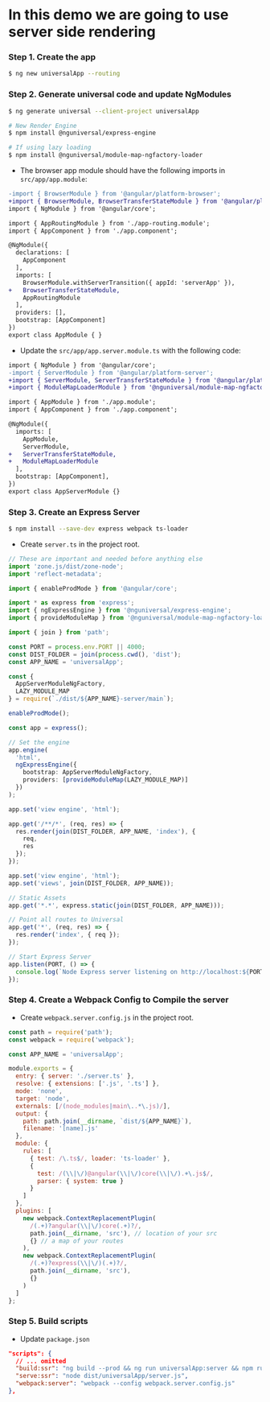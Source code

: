 # In this demo we are going to use server side rendering

### Step 1. Create the app

```bash
$ ng new universalApp --routing
```

### Step 2. Generate universal code and update NgModules

```bash
$ ng generate universal --client-project universalApp

# New Render Engine
$ npm install @nguniversal/express-engine

# If using lazy loading
$ npm install @nguniversal/module-map-ngfactory-loader
```

* The browser app module should have the following imports in `src/app/app.module`:

```diff app.module.ts
-import { BrowserModule } from '@angular/platform-browser';
+import { BrowserModule, BrowserTransferStateModule } from '@angular/platform-browser';
import { NgModule } from '@angular/core';

import { AppRoutingModule } from './app-routing.module';
import { AppComponent } from './app.component';

@NgModule({
  declarations: [
    AppComponent
  ],
  imports: [
    BrowserModule.withServerTransition({ appId: 'serverApp' }),
+   BrowserTransferStateModule,
    AppRoutingModule
  ],
  providers: [],
  bootstrap: [AppComponent]
})
export class AppModule { }

```

* Update the `src/app/app.server.module.ts` with the following code:

```diff app.server.module.ts
import { NgModule } from '@angular/core';
-import { ServerModule } from '@angular/platform-server';
+import { ServerModule, ServerTransferStateModule } from '@angular/platform-server';
+import { ModuleMapLoaderModule } from '@nguniversal/module-map-ngfactory-loader';

import { AppModule } from './app.module';
import { AppComponent } from './app.component';

@NgModule({
  imports: [
    AppModule,
    ServerModule,
+   ServerTransferStateModule,
+   ModuleMapLoaderModule
  ],
  bootstrap: [AppComponent],
})
export class AppServerModule {}

```

### Step 3. Create an Express Server

```bash
$ npm install --save-dev express webpack ts-loader
```

* Create `server.ts` in the project root.

```typescript
// These are important and needed before anything else
import 'zone.js/dist/zone-node';
import 'reflect-metadata';

import { enableProdMode } from '@angular/core';

import * as express from 'express';
import { ngExpressEngine } from '@nguniversal/express-engine';
import { provideModuleMap } from '@nguniversal/module-map-ngfactory-loader';

import { join } from 'path';

const PORT = process.env.PORT || 4000;
const DIST_FOLDER = join(process.cwd(), 'dist');
const APP_NAME = 'universalApp';

const {
  AppServerModuleNgFactory,
  LAZY_MODULE_MAP
} = require(`./dist/${APP_NAME}-server/main`);

enableProdMode();

const app = express();

// Set the engine
app.engine(
  'html',
  ngExpressEngine({
    bootstrap: AppServerModuleNgFactory,
    providers: [provideModuleMap(LAZY_MODULE_MAP)]
  })
);

app.set('view engine', 'html');

app.get('/**/*', (req, res) => {
  res.render(join(DIST_FOLDER, APP_NAME, 'index'), {
    req,
    res
  });
});

app.set('view engine', 'html');
app.set('views', join(DIST_FOLDER, APP_NAME));

// Static Assets
app.get('*.*', express.static(join(DIST_FOLDER, APP_NAME)));

// Point all routes to Universal
app.get('*', (req, res) => {
  res.render('index', { req });
});

// Start Express Server
app.listen(PORT, () => {
  console.log(`Node Express server listening on http://localhost:${PORT}`);
});

```
### Step 4. Create a Webpack Config to Compile the server

* Create `webpack.server.config.js` in the project root.

```javascript
const path = require('path');
const webpack = require('webpack');

const APP_NAME = 'universalApp';

module.exports = {
  entry: { server: './server.ts' },
  resolve: { extensions: ['.js', '.ts'] },
  mode: 'none',
  target: 'node',
  externals: [/(node_modules|main\..*\.js)/],
  output: {
    path: path.join(__dirname, `dist/${APP_NAME}`),
    filename: '[name].js'
  },
  module: {
    rules: [
      { test: /\.ts$/, loader: 'ts-loader' },
      {
        test: /(\\|\/)@angular(\\|\/)core(\\|\/).+\.js$/,
        parser: { system: true }
      }
    ]
  },
  plugins: [
    new webpack.ContextReplacementPlugin(
      /(.+)?angular(\\|\/)core(.+)?/,
      path.join(__dirname, 'src'), // location of your src
      {} // a map of your routes
    ),
    new webpack.ContextReplacementPlugin(
      /(.+)?express(\\|\/)(.+)?/,
      path.join(__dirname, 'src'),
      {}
    )
  ]
};
```

### Step 5. Build scripts

* Update `package.json`

```json
"scripts": {
  // ... omitted
  "build:ssr": "ng build --prod && ng run universalApp:server && npm run webpack:server",
  "serve:ssr": "node dist/universalApp/server.js",
  "webpack:server": "webpack --config webpack.server.config.js"
},
```
